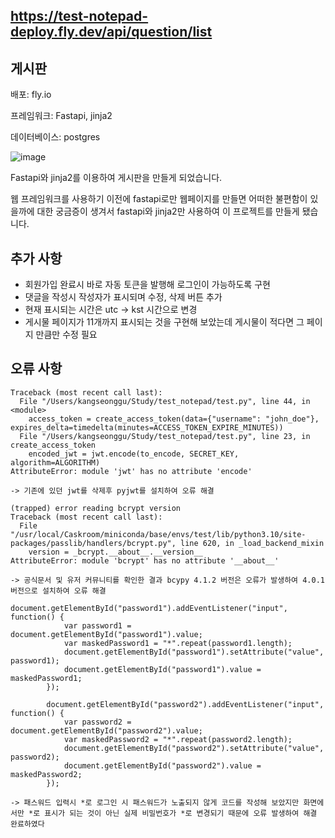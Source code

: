 ## https://test-notepad-deploy.fly.dev/api/question/list

## 게시판

배포: fly.io

프레임워크: Fastapi, jinja2

데이터베이스: postgres


![image](https://github.com/KANGSEONGGU4/Noticeboard/assets/132239219/70fa3a36-bbf0-47b9-ba24-141f887e998a)


Fastapi와 jinja2를 이용하여 게시판을 만들게 되었습니다.

웹 프레임워크를 사용하기 이전에 fastapi로만 웹페이지를 만들면 어떠한 불편함이 있을까에 대한 궁금증이 생겨서 fastapi와 jinja2만 사용하여 이 프로젝트를 만들게 됐습니다.

## 추가 사항
- 회원가입 완료시 바로 자동 토큰을 발행해 로그인이 가능하도록 구현
- 댓글을 작성시 작성자가 표시되며 수정, 삭제 버튼 추가
- 현재 표시되는 시간은 utc -> kst 시간으로 변경
- 게시물 페이지가 11개까지 표시되는 것을 구현해 보았는데 게시물이 적다면 그 페이지 만큼만 수정 필요


## 오류 사항

```
Traceback (most recent call last):
  File "/Users/kangseonggu/Study/test_notepad/test.py", line 44, in <module>
    access_token = create_access_token(data={"username": "john_doe"}, expires_delta=timedelta(minutes=ACCESS_TOKEN_EXPIRE_MINUTES))
  File "/Users/kangseonggu/Study/test_notepad/test.py", line 23, in create_access_token
    encoded_jwt = jwt.encode(to_encode, SECRET_KEY, algorithm=ALGORITHM)
AttributeError: module 'jwt' has no attribute 'encode'
```

```
-> 기존에 있던 jwt를 삭제후 pyjwt를 설치하여 오류 해결
```

```
(trapped) error reading bcrypt version
Traceback (most recent call last):
  File "/usr/local/Caskroom/miniconda/base/envs/test/lib/python3.10/site-packages/passlib/handlers/bcrypt.py", line 620, in _load_backend_mixin
    version = _bcrypt.__about__.__version__
AttributeError: module 'bcrypt' has no attribute '__about__'
```
```
-> 공식문서 및 유저 커뮤니티를 확인한 결과 bcypy 4.1.2 버전은 오류가 발생하여 4.0.1 버전으로 설치하여 오류 해결
```

```
document.getElementById("password1").addEventListener("input", function() {
            var password1 = document.getElementById("password1").value;
            var maskedPassword1 = "*".repeat(password1.length);
            document.getElementById("password1").setAttribute("value", password1);
            document.getElementById("password1").value = maskedPassword1;
        });
        
        document.getElementById("password2").addEventListener("input", function() {
            var password2 = document.getElementById("password2").value;
            var maskedPassword2 = "*".repeat(password2.length);
            document.getElementById("password2").setAttribute("value", password2);
            document.getElementById("password2").value = maskedPassword2;
        });
```

```
-> 패스워드 입력시 *로 로그인 시 패스워드가 노출되지 않게 코드를 작성해 보았지만 화면에서만 *로 표시가 되는 것이 아닌 실제 비밀번호가 *로 변경되기 때문에 오류 발생하여 해결 완료하였다
```


